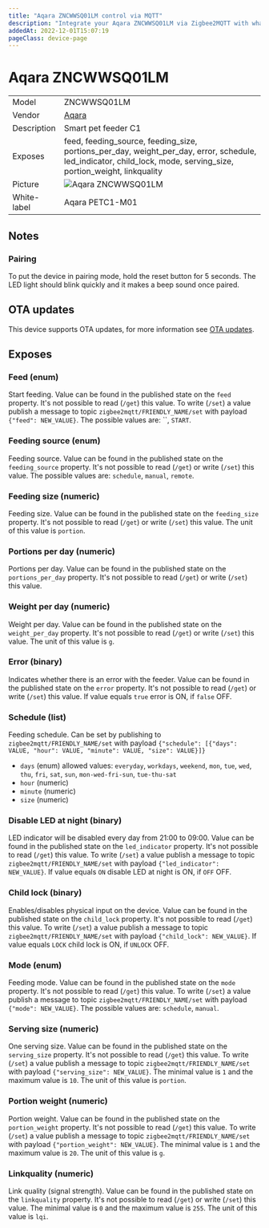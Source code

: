 ```yaml
---
title: "Aqara ZNCWWSQ01LM control via MQTT"
description: "Integrate your Aqara ZNCWWSQ01LM via Zigbee2MQTT with whatever smart home infrastructure you are using without the vendor's bridge or gateway."
addedAt: 2022-12-01T15:07:19
pageClass: device-page
---
```


<!-- !!!! -->
<!-- ATTENTION: This file is auto-generated through docgen! -->
<!-- You can only edit the "Notes"-Section between the two comment lines "Notes BEGIN" and "Notes END". -->
<!-- Do not use h1 or h2 heading within "## Notes"-Section. -->
<!-- !!!! -->

# Aqara ZNCWWSQ01LM

|     |     |
|-----|-----|
| Model | ZNCWWSQ01LM  |
| Vendor  | [Aqara](/supported-devices/#v=Aqara)  |
| Description | Smart pet feeder C1 |
| Exposes | feed, feeding_source, feeding_size, portions_per_day, weight_per_day, error, schedule, led_indicator, child_lock, mode, serving_size, portion_weight, linkquality |
| Picture | ![Aqara ZNCWWSQ01LM](https://www.zigbee2mqtt.io/images/devices/ZNCWWSQ01LM.png) |
| White-label | Aqara PETC1-M01 |


<!-- Notes BEGIN: You can edit here. Add "## Notes" headline if not already present. -->
## Notes
### Pairing

To put the device in pairing mode, hold the reset button for 5 seconds. The LED light should blink quickly and it makes a beep sound once paired.
<!-- Notes END: Do not edit below this line -->


## OTA updates
This device supports OTA updates, for more information see [OTA updates](../guide/usage/ota_updates.md).



## Exposes

### Feed (enum)
Start feeding.
Value can be found in the published state on the `feed` property.
It's not possible to read (`/get`) this value.
To write (`/set`) a value publish a message to topic `zigbee2mqtt/FRIENDLY_NAME/set` with payload `{"feed": NEW_VALUE}`.
The possible values are: ``, `START`.

### Feeding source (enum)
Feeding source.
Value can be found in the published state on the `feeding_source` property.
It's not possible to read (`/get`) or write (`/set`) this value.
The possible values are: `schedule`, `manual`, `remote`.

### Feeding size (numeric)
Feeding size.
Value can be found in the published state on the `feeding_size` property.
It's not possible to read (`/get`) or write (`/set`) this value.
The unit of this value is `portion`.

### Portions per day (numeric)
Portions per day.
Value can be found in the published state on the `portions_per_day` property.
It's not possible to read (`/get`) or write (`/set`) this value.

### Weight per day (numeric)
Weight per day.
Value can be found in the published state on the `weight_per_day` property.
It's not possible to read (`/get`) or write (`/set`) this value.
The unit of this value is `g`.

### Error (binary)
Indicates whether there is an error with the feeder.
Value can be found in the published state on the `error` property.
It's not possible to read (`/get`) or write (`/set`) this value.
If value equals `true` error is ON, if `false` OFF.

### Schedule (list)
Feeding schedule.
Can be set by publishing to `zigbee2mqtt/FRIENDLY_NAME/set` with payload `{"schedule": [{"days": VALUE, "hour": VALUE, "minute": VALUE, "size": VALUE}]}`
- `days` (enum) allowed values: `everyday`, `workdays`, `weekend`, `mon`, `tue`, `wed`, `thu`, `fri`, `sat`, `sun`, `mon-wed-fri-sun`, `tue-thu-sat`
- `hour` (numeric) 
- `minute` (numeric) 
- `size` (numeric) 

### Disable LED at night (binary)
LED indicator will be disabled every day from 21:00 to 09:00.
Value can be found in the published state on the `led_indicator` property.
It's not possible to read (`/get`) this value.
To write (`/set`) a value publish a message to topic `zigbee2mqtt/FRIENDLY_NAME/set` with payload `{"led_indicator": NEW_VALUE}`.
If value equals `ON` disable LED at night is ON, if `OFF` OFF.

### Child lock (binary)
Enables/disables physical input on the device.
Value can be found in the published state on the `child_lock` property.
It's not possible to read (`/get`) this value.
To write (`/set`) a value publish a message to topic `zigbee2mqtt/FRIENDLY_NAME/set` with payload `{"child_lock": NEW_VALUE}`.
If value equals `LOCK` child lock is ON, if `UNLOCK` OFF.

### Mode (enum)
Feeding mode.
Value can be found in the published state on the `mode` property.
It's not possible to read (`/get`) this value.
To write (`/set`) a value publish a message to topic `zigbee2mqtt/FRIENDLY_NAME/set` with payload `{"mode": NEW_VALUE}`.
The possible values are: `schedule`, `manual`.

### Serving size (numeric)
One serving size.
Value can be found in the published state on the `serving_size` property.
It's not possible to read (`/get`) this value.
To write (`/set`) a value publish a message to topic `zigbee2mqtt/FRIENDLY_NAME/set` with payload `{"serving_size": NEW_VALUE}`.
The minimal value is `1` and the maximum value is `10`.
The unit of this value is `portion`.

### Portion weight (numeric)
Portion weight.
Value can be found in the published state on the `portion_weight` property.
It's not possible to read (`/get`) this value.
To write (`/set`) a value publish a message to topic `zigbee2mqtt/FRIENDLY_NAME/set` with payload `{"portion_weight": NEW_VALUE}`.
The minimal value is `1` and the maximum value is `20`.
The unit of this value is `g`.

### Linkquality (numeric)
Link quality (signal strength).
Value can be found in the published state on the `linkquality` property.
It's not possible to read (`/get`) or write (`/set`) this value.
The minimal value is `0` and the maximum value is `255`.
The unit of this value is `lqi`.

